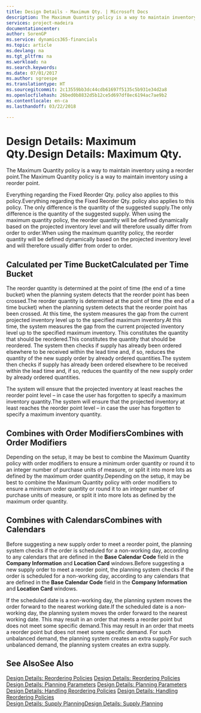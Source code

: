 ```yaml
---
title: Design Details - Maximum Qty. | Microsoft Docs
description: The Maximum Quantity policy is a way to maintain inventory using a reorder point.
services: project-madeira
documentationcenter: 
author: SorenGP
ms.service: dynamics365-financials
ms.topic: article
ms.devlang: na
ms.tgt_pltfrm: na
ms.workload: na
ms.search.keywords: 
ms.date: 07/01/2017
ms.author: sgroespe
ms.translationtype: HT
ms.sourcegitcommit: 2c13559bb3dc44cdb61697f5135c5b931e34d2a8
ms.openlocfilehash: 26bed0b8832d5b12ce5d697df8ec6194ac7ae9b2
ms.contentlocale: en-ca
ms.lasthandoff: 03/22/2018

---
```

# <a name="design-details-maximum-qty"></a><span data-ttu-id="3243a-103">Design Details: Maximum Qty.</span><span class="sxs-lookup"><span data-stu-id="3243a-103">Design Details: Maximum Qty.</span></span>
<span data-ttu-id="3243a-104">The Maximum Quantity policy is a way to maintain inventory using a reorder point.</span><span class="sxs-lookup"><span data-stu-id="3243a-104">The Maximum Quantity policy is a way to maintain inventory using a reorder point.</span></span>  
  
 <span data-ttu-id="3243a-105">Everything regarding the Fixed Reorder Qty. policy also applies to this policy.</span><span class="sxs-lookup"><span data-stu-id="3243a-105">Everything regarding the Fixed Reorder Qty. policy also applies to this policy.</span></span> <span data-ttu-id="3243a-106">The only difference is the quantity of the suggested supply.</span><span class="sxs-lookup"><span data-stu-id="3243a-106">The only difference is the quantity of the suggested supply.</span></span> <span data-ttu-id="3243a-107">When using the maximum quantity policy, the reorder quantity will be defined dynamically based on the projected inventory level and will therefore usually differ from order to order.</span><span class="sxs-lookup"><span data-stu-id="3243a-107">When using the maximum quantity policy, the reorder quantity will be defined dynamically based on the projected inventory level and will therefore usually differ from order to order.</span></span>  
  
## <a name="calculated-per-time-bucket"></a><span data-ttu-id="3243a-108">Calculated per Time Bucket</span><span class="sxs-lookup"><span data-stu-id="3243a-108">Calculated per Time Bucket</span></span>  
 <span data-ttu-id="3243a-109">The reorder quantity is determined at the point of time (the end of a time bucket) when the planning system detects that the reorder point has been crossed.</span><span class="sxs-lookup"><span data-stu-id="3243a-109">The reorder quantity is determined at the point of time (the end of a time bucket) when the planning system detects that the reorder point has been crossed.</span></span> <span data-ttu-id="3243a-110">At this time, the system measures the gap from the current projected inventory level up to the specified maximum inventory.</span><span class="sxs-lookup"><span data-stu-id="3243a-110">At this time, the system measures the gap from the current projected inventory level up to the specified maximum inventory.</span></span> <span data-ttu-id="3243a-111">This constitutes the quantity that should be reordered.</span><span class="sxs-lookup"><span data-stu-id="3243a-111">This constitutes the quantity that should be reordered.</span></span> <span data-ttu-id="3243a-112">The system then checks if supply has already been ordered elsewhere to be received within the lead time and, if so, reduces the quantity of the new supply order by already ordered quantities.</span><span class="sxs-lookup"><span data-stu-id="3243a-112">The system then checks if supply has already been ordered elsewhere to be received within the lead time and, if so, reduces the quantity of the new supply order by already ordered quantities.</span></span>  
  
 <span data-ttu-id="3243a-113">The system will ensure that the projected inventory at least reaches the reorder point level – in case the user has forgotten to specify a maximum inventory quantity.</span><span class="sxs-lookup"><span data-stu-id="3243a-113">The system will ensure that the projected inventory at least reaches the reorder point level – in case the user has forgotten to specify a maximum inventory quantity.</span></span>  
  
## <a name="combines-with-order-modifiers"></a><span data-ttu-id="3243a-114">Combines with Order Modifiers</span><span class="sxs-lookup"><span data-stu-id="3243a-114">Combines with Order Modifiers</span></span>  
 <span data-ttu-id="3243a-115">Depending on the setup, it may be best to combine the Maximum Quantity policy with order modifiers to ensure a minimum order quantity or round it to an integer number of purchase units of measure, or split it into more lots as defined by the maximum order quantity.</span><span class="sxs-lookup"><span data-stu-id="3243a-115">Depending on the setup, it may be best to combine the Maximum Quantity policy with order modifiers to ensure a minimum order quantity or round it to an integer number of purchase units of measure, or split it into more lots as defined by the maximum order quantity.</span></span>  
  
## <a name="combines-with-calendars"></a><span data-ttu-id="3243a-116">Combines with Calendars</span><span class="sxs-lookup"><span data-stu-id="3243a-116">Combines with Calendars</span></span>  
 <span data-ttu-id="3243a-117">Before suggesting a new supply order to meet a reorder point, the planning system checks if the order is scheduled for a non-working day, according to any calendars that are  defined in the **Base Calendar Code** field in the **Company Information** and **Location Card** windows.</span><span class="sxs-lookup"><span data-stu-id="3243a-117">Before suggesting a new supply order to meet a reorder point, the planning system checks if the order is scheduled for a non-working day, according to any calendars that are  defined in the **Base Calendar Code** field in the **Company Information** and **Location Card** windows.</span></span>  
  
 <span data-ttu-id="3243a-118">If the scheduled date is a non-working day, the planning system moves the order forward to the nearest working date.</span><span class="sxs-lookup"><span data-stu-id="3243a-118">If the scheduled date is a non-working day, the planning system moves the order forward to the nearest working date.</span></span> <span data-ttu-id="3243a-119">This may result in an order that meets a reorder point but does not meet some specific demand.</span><span class="sxs-lookup"><span data-stu-id="3243a-119">This may result in an order that meets a reorder point but does not meet some specific demand.</span></span> <span data-ttu-id="3243a-120">For such unbalanced demand, the planning system creates an extra supply.</span><span class="sxs-lookup"><span data-stu-id="3243a-120">For such unbalanced demand, the planning system creates an extra supply.</span></span>  
  
## <a name="see-also"></a><span data-ttu-id="3243a-121">See Also</span><span class="sxs-lookup"><span data-stu-id="3243a-121">See Also</span></span>  
 <span data-ttu-id="3243a-122">[Design Details: Reordering Policies](design-details-reordering-policies.md) </span><span class="sxs-lookup"><span data-stu-id="3243a-122">[Design Details: Reordering Policies](design-details-reordering-policies.md) </span></span>  
 <span data-ttu-id="3243a-123">[Design Details: Planning Parameters](design-details-planning-parameters.md) </span><span class="sxs-lookup"><span data-stu-id="3243a-123">[Design Details: Planning Parameters](design-details-planning-parameters.md) </span></span>  
 <span data-ttu-id="3243a-124">[Design Details: Handling Reordering Policies](design-details-handling-reordering-policies.md) </span><span class="sxs-lookup"><span data-stu-id="3243a-124">[Design Details: Handling Reordering Policies](design-details-handling-reordering-policies.md) </span></span>  
 [<span data-ttu-id="3243a-125">Design Details: Supply Planning</span><span class="sxs-lookup"><span data-stu-id="3243a-125">Design Details: Supply Planning</span></span>](design-details-supply-planning.md)
